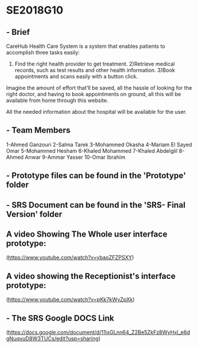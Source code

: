 # SE2018G10

## - Brief
CareHub Health Care System is a system that enables patients to accomplish three
tasks easily:
1) Find the right health provider to get treatment.
2)Retrieve medical records, such as test results and other health information.
3)Book appointments and scans easily with a button click.

Imagine the amount of effort that’ll be saved, all the hassle of looking for the right
doctor, and having to book appointments on ground, all this will be available from
home through this website.

All the needed information about the hospital will be available for the user.

## - Team Members
1-Ahmed Ganzouri
2-Salma Tarek
3-Mohammed Okasha
4-Mariam El Sayed Omar
5-Mohammed Hesham
6-Khaled Mohammed
7-Khaled Abdelglil
8-Ahmed Anwar
9-Ammar Yasser
10-Omar Ibrahim

## - Prototype files can be found in the 'Prototype' folder
## - SRS Document can be found in the 'SRS- Final Version' folder

## A video Showing The Whole user interface prototype:
(https://www.youtube.com/watch?v=ybaoZFZPSXY)

## A video showing the Receptionist's interface prototype:
(https://www.youtube.com/watch?v=pKk7kWyZpXk)

## - The SRS Google DOCS Link
(https://docs.google.com/document/d/11ixGLnn64_Z2Be5ZkFz8WyHxl_e6dgNuqvuD8W3TUCs/edit?usp=sharing)

